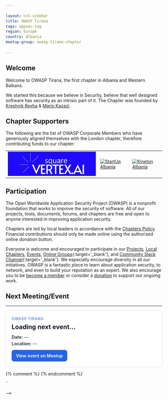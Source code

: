 ```yaml
---

layout: col-sidebar
title: OWASP Tirana
tags: appsec-tag
region: Europe
country: Albania
meetup-group: owasp-tirane-chapter

---
```


## Welcome
Welcome to OWASP Tirana, the first chapter in Albania and Western Balkans.

We started this because we believe in Security, believe that well designed software has security as an intrisic part of it. The Chapter was founded by
  <a href="https://www.linkedin.com/in/kreshnikrexha" target="_blank" rel="noopener noreferrer">Kreshnik Rexha</a>
  &amp;
  <a href="https://www.linkedin.com/in/mariokazazi" target="_blank" rel="noopener noreferrer">Mario Kazazi</a>.

Chapter Supporters
----------------
The following are the list of OWASP Corporate Members who have generously aligned themselves with the London chapter, therefore contributing funds to our chapter:

<table cellpadding="15" cellspacing="0">
<tr>
<td>
    <a href="https://www.squarevertex.ai"><img src="assets/images/sqvertexai-high-resolution-logo-2.png" alt="squarevertex"/></a>
</td>
<td>
    <a href="https://startupalbania.org"><img src="assets/images/ThoughtWorks-logo.png" alt="StartUp Albania"/></a>
</td>
<td>
    <a href="https://www.kineton.al"><img src="assets/images/IEDigital-logo.png" alt="Kineton Albania"/></a>
</td>
</tr>

</table>


## Participation
The Open Worldwide Application Security Project (OWASP) is a nonprofit foundation that works to improve the security of software. All of our projects, tools, documents, forums, and chapters are free and open to anyone interested in improving application security. 

Chapters are led by local leaders in accordance with the [Chapters Policy](/www-policy/operational/chapters). Financial contributions should only be made online using the authorized online donation button. 

Everyone is welcome and encouraged to participate in our [Projects](/projects/), [Local Chapters](/chapters/), [Events](/events/), [Online Groups](https://groups.google.com/a/owasp.com/){:target='_blank'}, and [Community Slack Channel](https://owasp.slack.com/){:target='_blank'}. We especially encourage diversity in all our initiatives. OWASP is a fantastic place to learn about application security, to network, and even to build your reputation as an expert. We also encourage you to be [become a member](/membership/) or consider a [donation](/donate/) to support our ongoing work.

## Next Meeting/Event
---------------------

<div id="next-event-card" class="owasp-card">
  <div class="owasp-card__header">
    <span class="owasp-card__eyebrow">OWASP Tirana</span>
    <h3 class="owasp-card__title">Loading next event…</h3>
  </div>
  <div class="owasp-card__meta">
    <div class="owasp-card__row">
      <strong>Date:</strong> <span id="next-event-date">—</span>
    </div>
    <div class="owasp-card__row">
      <strong>Location:</strong> <span id="next-event-venue">—</span>
    </div>
  </div>
  <div class="owasp-card__cta">
    <a id="next-event-link" href="https://www.meetup.com/owasp-tirane-chapter/events/" target="_blank" rel="noopener">
      View event on Meetup
    </a>
  </div>
</div>

<style>
.owasp-card {
  border: 1px solid #e6e8ee;
  border-radius: 12px;
  padding: 16px 18px;
  background: #fff;
  box-shadow: 0 2px 10px rgba(0,0,0,.04);
  max-width: 720px;
}
.owasp-card__header { margin-bottom: 8px; }
.owasp-card__eyebrow {
  display: inline-block;
  font-size: 12px;
  letter-spacing: .08em;
  text-transform: uppercase;
  color: #2563eb; /* OWASP-ish blue */
  margin-bottom: 6px;
}
.owasp-card__title {
  margin: 0;
  font-size: 20px;
  line-height: 1.35;
  color: #0f172a;
}
.owasp-card__meta { margin: 10px 0 12px; color: #334155; }
.owasp-card__row { margin: 4px 0; }
.owasp-card__cta a {
  display: inline-block;
  background: #2563eb;
  color: #fff !important;
  text-decoration: none;
  padding: 10px 14px;
  border-radius: 8px;
  font-weight: 600;
}
.owasp-card__cta a:hover { filter: brightness(1.05); }
</style>

<script>
(async () => {
  // 1) Fetch Meetup group RSS via a CORS-friendly JSON gateway
  const rssUrl = encodeURIComponent('https://www.meetup.com/owasp-tirane-chapter/events/rss/');
  const api = `https://api.rss2json.com/v1/api.json?rss_url=${rssUrl}`;

  const titleEl = document.querySelector('#next-event-card .owasp-card__title');
  const dateEl  = document.getElementById('next-event-date');
  const venueEl = document.getElementById('next-event-venue');
  const linkEl  = document.getElementById('next-event-link');

  function formatDate(isoString) {
    try {
      // Use UK-style formatting; adjust if you prefer a different locale
      return new Date(isoString).toLocaleString('en-GB', {
        weekday: 'short', year: 'numeric', month: 'long', day: 'numeric',
        hour: '2-digit', minute: '2-digit'
      });
    } catch { return ''; }
  }

  function extractVenueFromDescription(html) {
    // Meetup RSS description often contains lines like:
    // "Where: <br/>Pyramid of Tirana, Tirana, Albania"  OR similar blocks.
    // We’ll strip tags and look for a line starting with "Where"
    const tmp = document.createElement('div');
    tmp.innerHTML = html || '';
    const text = tmp.textContent.replace(/\r/g,'').replace(/\t/g,'').trim();

    // Try a few heuristics
    const whereLine = (text.split('\n').map(s => s.trim()).find(l => /^where[:\s]/i.test(l))) || '';
    if (whereLine) {
      return whereLine.replace(/^where[:\s]*/i,'').trim();
    }

    // Fallback: look for a plausible location after 'Location'
    const locMatch = text.match(/location[:\s]+(.+)/i);
    if (locMatch && locMatch[1]) return locMatch[1].trim();

    // Last resort: try to find a line with a city-like token (very loose)
    const lines = text.split('\n').map(s => s.trim()).filter(Boolean);
    const guess = lines.find(l => /Tirana|Albania|Pyramid/i.test(l));
    return guess || 'Tirana, Albania';
  }

  try {
    const res = await fetch(api);
    if (!res.ok) throw new Error('Failed to load events feed');
    const data = await res.json();

    const item = (data.items && data.items[0]) || null;
    if (!item) {
      titleEl.textContent = 'No upcoming events';
      dateEl.textContent = '—';
      venueEl.textContent = '—';
      linkEl.href = 'https://www.meetup.com/owasp-tirane-chapter/events/';
      return;
    }

    titleEl.textContent = item.title || 'Upcoming OWASP Tirana Meetup';
    dateEl.textContent  = item.pubDate ? formatDate(item.pubDate) : 'TBA';
    venueEl.textContent = extractVenueFromDescription(item.description || '') || 'TBA';
    linkEl.href = item.link || 'https://www.meetup.com/owasp-tirane-chapter/events/';
  } catch (err) {
    titleEl.textContent = 'Could not load event';
    dateEl.textContent = '—';
    venueEl.textContent = '—';
    linkEl.href = 'https://www.meetup.com/owasp-tirane-chapter/events/';
    console.error(err);
  }
})();
</script>

{% comment %}
{% endcomment %}

``

-->
